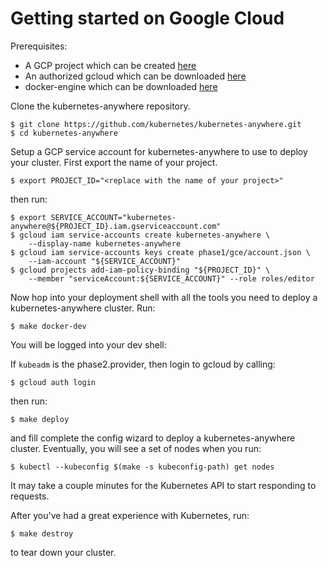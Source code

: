 # Getting started on Google Cloud

Prerequisites:
* A GCP project which can be created [here](https://cloud.google.com/)
* An authorized gcloud which can be downloaded [here](https://cloud.google.com/sdk/)
* docker-engine which can be downloaded [here](https://docs.docker.com/engine/installation/)

Clone the kubernetes-anywhere repository.

```console
$ git clone https://github.com/kubernetes/kubernetes-anywhere.git
$ cd kubernetes-anywhere
```

Setup a GCP service account for kubernetes-anywhere to use to deploy your cluster. First export the name of your project.

```console
$ export PROJECT_ID="<replace with the name of your project>"
```

then run:

```console
$ export SERVICE_ACCOUNT="kubernetes-anywhere@${PROJECT_ID}.iam.gserviceaccount.com"
$ gcloud iam service-accounts create kubernetes-anywhere \
    --display-name kubernetes-anywhere
$ gcloud iam service-accounts keys create phase1/gce/account.json \
    --iam-account "${SERVICE_ACCOUNT}"
$ gcloud projects add-iam-policy-binding "${PROJECT_ID}" \
    --member "serviceAccount:${SERVICE_ACCOUNT}" --role roles/editor
```

Now hop into your deployment shell with all the tools you need to deploy a kubernetes-anywhere cluster. Run:

```console
$ make docker-dev
```

You will be logged into your dev shell:

If `kubeadm` is the phase2.provider, then login to gcloud by calling:

```console
$ gcloud auth login
```

then run:

```console
$ make deploy
```

and fill complete the config wizard to deploy a kubernetes-anywhere cluster. Eventually, you will see a set of nodes when you run:

```console
$ kubectl --kubeconfig $(make -s kubeconfig-path) get nodes
```

It may take a couple minutes for the Kubernetes API to start responding to requests.

After you've had a great experience with Kubernetes, run:

```console
$ make destroy
```

to tear down your cluster.
